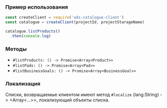 ### Пример использования

``` javascript
const createClient = require('ads-catalogue-client')
const catalogue = createClient(projectId, projectStarageName)

catalogue.listProducts()
  .then(console.log)
```

### Методы

- `#listProducts: () -> Promise<Array<Product>>`
- `#listPads: () -> Promise<Array<Pad>>`
- `#listBusinessGoals: () -> Promise<Array<BusinessGoal>>`

### Локализация

Списки, возвращаемые клиентом имеют метод `#localize` (lang:String) -> <Array<...>>, локализующий объекты списка.